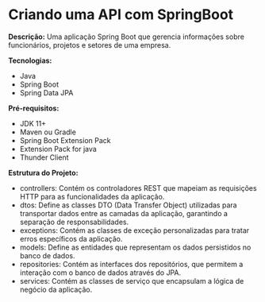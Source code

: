 # Criando uma API com SpringBoot

**Descrição:**
Uma aplicação Spring Boot que gerencia informações sobre funcionários, projetos e setores de uma empresa.

**Tecnologias:**
* Java
* Spring Boot
* Spring Data JPA


**Pré-requisitos:**
* JDK 11+
* Maven ou Gradle
* Spring Boot Extension Pack
* Extension Pack for java
* Thunder Client


**Estrutura do Projeto:**


* controllers: Contém os controladores REST que mapeiam as requisições HTTP para as funcionalidades da aplicação.
* dtos: Define as classes DTO (Data Transfer Object) utilizadas para transportar dados entre as camadas da aplicação, garantindo a separação de responsabilidades.
* exceptions: Contém as classes de exceção personalizadas para tratar erros específicos da aplicação.
* models: Define as entidades que representam os dados persistidos no banco de dados.
* repositories: Contém as interfaces dos repositórios, que permitem a interação com o banco de dados através do JPA.
* services: Contém as classes de serviço que encapsulam a lógica de negócio da aplicação.
